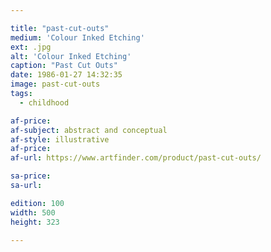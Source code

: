 ```yaml
---

title: "past-cut-outs"
medium: 'Colour Inked Etching'
ext: .jpg
alt: 'Colour Inked Etching'
caption: "Past Cut Outs"
date: 1986-01-27 14:32:35
image: past-cut-outs
tags:
  - childhood

af-price:
af-subject: abstract and conceptual
af-style: illustrative
af-price:
af-url: https://www.artfinder.com/product/past-cut-outs/

sa-price:
sa-url:

edition: 100
width: 500
height: 323

---
```

